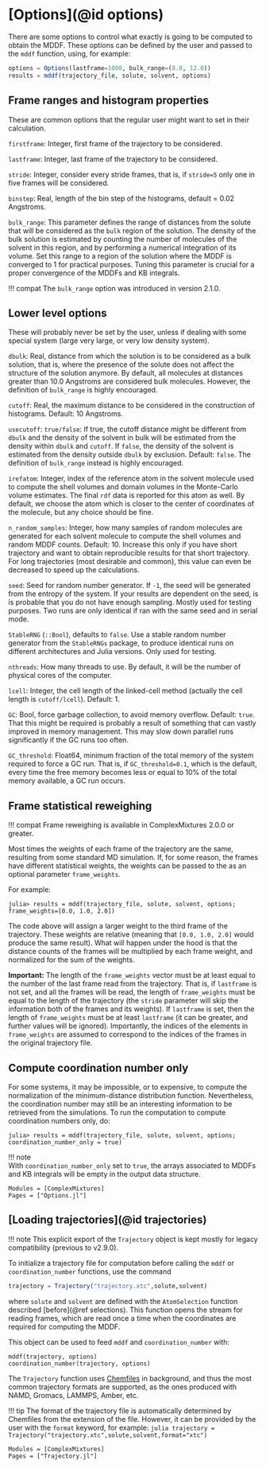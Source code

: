 # [Options](@id options)

There are some options to control what exactly is going to be computed
to obtain the MDDF. These options can be defined by the user and passed to the
`mddf` function, using, for example: 

```julia
options = Options(lastframe=1000, bulk_range=(8.0, 12.0))
results = mddf(trajectory_file, solute, solvent, options)
```

## Frame ranges and histogram properties

These are common options that the regular user might want to set 
in their calculation.

`firstframe`: Integer, first frame of the trajectory to be considered.

`lastframe`: Integer, last frame of the trajectory to be considered.

`stride`: Integer, consider every stride frames, that is, if `stride=5`
only one in five frames will be considered.

`binstep`: Real, length of the bin step of the histograms, default =
0.02 Angstroms.

`bulk_range`: This parameter defines the range of distances from the 
solute that will be considered as the `bulk` region of the solution.
The density of the bulk solution is estimated by counting the number
of molecules of the solvent in this region, and by performing a 
numerical integration of its volume. Set this range to a region of the
solution where the MDDF is converged to 1 for practical purposes. Tuning
this parameter is crucial for a proper convergence of the MDDFs and
KB integrals. 

!!! compat
    The `bulk_range` option was introduced in version 2.1.0.

## Lower level options

These will probably never be set by the user, unless if dealing with 
some special system (large very large, or very low density system).

`dbulk`: Real, distance from which the solution is to be considered as a
bulk solution, that is, where the presence of the solute does not affect
the structure of the solution anymore. By default, all molecules at
distances greater than 10.0 Angstroms are considered bulk molecules. 
However, the definition of `bulk_range` is highly encouraged. 

`cutoff`: Real, the maximum distance to be considered in the
construction of histograms. Default: 10 Angstroms.

`usecutoff`: `true/false`: If true, the cutoff distance might be
different from `dbulk` and the density of the solvent in bulk will be
estimated from the density within `dbulk` and `cutoff`. If `false`, the
density of the solvent is estimated from the density outside `dbulk` by
exclusion. Default: `false`. The definition of `bulk_range` instead
is highly encouraged. 

`irefatom`: Integer, index of the reference atom in the solvent molecule
used to compute the shell volumes and domain volumes in the Monte-Carlo
volume estimates. The final `rdf` data is reported for this atom as
well. By default, we choose the atom which is closer to the center of
coordinates of the molecule, but any choice should be fine. 

`n_random_samples`: Integer, how many samples of random molecules are
generated for each solvent molecule to compute the shell volumes and
random MDDF counts. Default: 10. Increase this only if you have short
trajectory and want to obtain reproducible results for that short
trajectory. For long trajectories (most desirable and common), this
value can even be decreased to speed up the calculations. 

`seed`: Seed for random number generator. If `-1`, the seed will be
generated from the entropy of the system. If your results are dependent
on the seed, is is probable that you do not have enough sampling. Mostly
used for testing purposes. Two runs are only identical if ran with
the same seed and in serial mode.   

`StableRNG` (`::Bool`), defaults to `false`. Use a stable random number
generator from the `StableRNGs` package, to produce identical runs on
different architectures and Julia versions. Only used for testing. 

`nthreads`: How many threads to use. By default, it will be the number
of physical cores of the computer.
 
`lcell`: Integer, the cell length of the linked-cell method (actually
the cell length is `cutoff/lcell`). Default: 1.  

`GC`: Bool, force garbage collection, to avoid memory
overflow. Default: `true`. That this might be required is probably a result of
something that can vastly improved in memory management. This may slow down
parallel runs significantly if the GC runs too often.

`GC_threshold`: Float64, minimum fraction of the total memory of the
system required to force a GC run. That is, if `GC_threshold=0.1`, which
is the default, every time the free memory becomes less or equal to 10%
of the total memory available, a GC run occurs.  

## Frame statistical reweighing  

!!! compat
    Frame reweighing is available in ComplexMixtures 2.0.0 or greater.

Most times the weights of each frame of the trajectory are the same, resulting
from some standard MD simulation. If, for some reason, the frames have 
different statistical weights, the weights can be passed to the as an 
optional parameter `frame_weights`.

For example:
```julia-repl
julia> results = mddf(trajectory_file, solute, solvent, options; frame_weights=[0.0, 1.0, 2.0])
```
The code above will assign a larger weight to the third frame of the trajectory.
These weights are relative (meaning that `[0.0, 1.0, 2.0]` would produce 
the same result). What will happen under the hood is that the distance counts
of the frames will be multiplied by each frame weight, and normalized for the
sum of the weights.

**Important:** The length of the `frame_weights` vector must be at least equal
to the number of the last frame read from the trajectory. That is, if `lastframe` 
is not set, and all the frames will be read, the length of `frame_weights` must
be equal to the length of the trajectory (the `stride` parameter will skip the
information both of the frames and its weights). If `lastframe` is set, then
the length of `frame_weights` must be at least `lastframe` (it can be greater,
and further values will be ignored). Importantly, the indices of the elements
in `frame_weights` are assumed to correspond to the indices of the frames
in the original trajectory file.

## Compute coordination number only

For some systems, it may be impossible, or to expensive, to compute the normalization
of the minimum-distance distribution function. Nevertheless, the coordination
number may still be an interesting information to be retrieved from the 
simulations. To run the computation to compute coordination numbers only, do:

```julia-repl
julia> results = mddf(trajectory_file, solute, solvent, options; coordination_number_only = true)
```

!!! note    
    With `coordination_number_only` set to `true`, the arrays associated to
    MDDFs and KB integrals will be empty in the output data structure. 

```@autodocs
Modules = [ComplexMixtures]
Pages = ["Options.jl"]
```

## [Loading trajectories](@id trajectories)

!!! note 
    This explicit export of the `Trajectory` object is kept mostly
    for legacy compatibility (previous to v2.9.0).

To initialize a trajectory file for computation before calling the
`mddf` or `coordination_number` functions, use the command
```julia
trajectory = Trajectory("trajectory.xtc",solute,solvent)
```
where `solute` and `solvent` are defined with the `AtomSelection` function 
described [before](@ref selections). This function opens the stream for
reading frames, which are read once a time when the coordinates are
required for computing the MDDF.

This object can be used to feed `mddf` and `coordination_number` with:
```
mddf(trajectory, options)
coordination_number(trajectory, options)
```

The `Trajectory` function uses
[Chemfiles](http://chemfiles.org/Chemfiles.jl/latest/) in background,
and thus the most common trajectory formats are supported, as the ones
produced with NAMD, Gromacs, LAMMPS, Amber, etc.  

!!! tip
    The format of the trajectory file is automatically determined by
    Chemfiles from the extension of the file. However, it can be
    provided by the user with the `format` keyword, for example:
    ```julia
    trajectory = Trajectory("trajectory.xtc",solute,solvent,format="xtc")
    ```

```@autodocs
Modules = [ComplexMixtures]
Pages = ["Trajectory.jl"]
```



